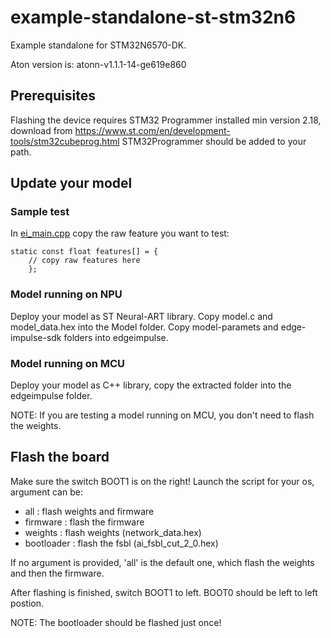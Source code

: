 # example-standalone-st-stm32n6
Example standalone for STM32N6570-DK.

Aton version is: atonn-v1.1.1-14-ge619e860

## Prerequisites

Flashing the device requires STM32 Programmer installed min version 2.18, download from https://www.st.com/en/development-tools/stm32cubeprog.html
STM32Programmer should be added to your path.

## Update your model

### Sample test
In [ei_main.cpp](edgeimpulse/ei_main.cpp) copy the raw feature you want to test:
```
static const float features[] = {
    // copy raw features here
    };
```

### Model running on NPU
Deploy your model as ST Neural-ART library.
Copy model.c and model_data.hex into the Model folder.
Copy model-paramets and edge-impulse-sdk folders into edgeimpulse.

### Model running on MCU
Deploy your model as C++ library, copy the extracted folder into the edgeimpulse folder.

NOTE: If you are testing a model running on MCU, you don't need to flash the weights.

## Flash the board
Make sure the switch BOOT1 is on the right!
Launch the script for your os, argument can be:
- all : flash weights and firmware
- firmware : flash the firmware
- weights : flash weights (network_data.hex) 
- bootloader : flash the fsbl (ai_fsbl_cut_2_0.hex)

If no argument is provided, 'all' is the default one, which flash the weights and then the firmware.

After flashing is finished, switch BOOT1 to left.
BOOT0 should be left to left postion.

NOTE: The bootloader should be flashed just once!
